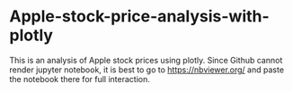 # Apple-stock-price-analysis-with-plotly

This is an analysis of Apple stock prices using plotly. Since Github cannot render jupyter notebook, it is best to go to https://nbviewer.org/ and paste the notebook there for full interaction. 
